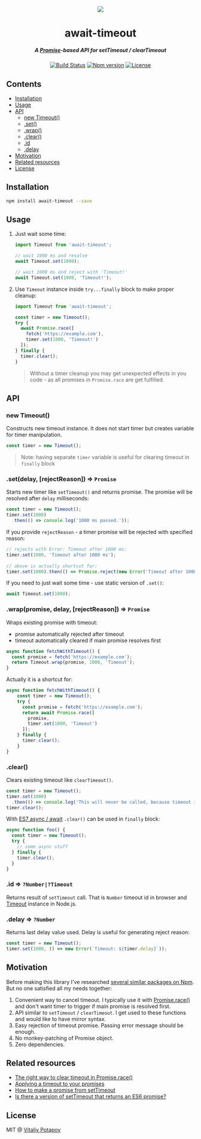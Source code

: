 <div align="center">
  <img src="https://user-images.githubusercontent.com/1473072/32229482-f90f07d2-be61-11e7-86f1-f9f555182292.png">
</div>
<h1 align="center">await-timeout</h1>
<h5 align="center">A <a href="https://developer.mozilla.org/en/docs/Web/JavaScript/Reference/Global_Objects/Promise">Promise</a>-based API for setTimeout / clearTimeout</h5>
<div align="center">
  <a href="https://travis-ci.org/vitalets/await-timeout"><img src="https://travis-ci.org/vitalets/await-timeout.svg?branch=master" alt="Build Status" /></a>
  <a href="https://www.npmjs.com/package/await-timeout"><img src="https://img.shields.io/npm/v/await-timeout.svg" alt="Npm version" /></a>
  <a href="https://www.npmjs.com/package/await-timeout"><img src="https://img.shields.io/npm/l/await-timeout.svg" alt="License" /></a>
</div>

## Contents
* [Installation](#installation)
* [Usage](#usage)
* [API](#api)
  * [new Timeout()](#new-timeout)
  * [.set()](#setms-message--promise)
  * [.wrap()](#wrappromise-ms-message--promise)
  * [.clear()](#clear)
  * [.id](#id--numbertimeout)
  * [.delay](#delay--number)
* [Motivation](#motivation)
* [Related resources](#related-resources)
* [License](#license)

## Installation
```bash
npm install await-timeout --save
```

## Usage
1. Just wait some time:
    ```js
    import Timeout from 'await-timeout';

    // wait 1000 ms and resolve
    await Timeout.set(1000);
    
    // wait 1000 ms and reject with 'Timeout!'
    await Timeout.set(1000, 'Timeout!');
    ```

2. Use `Timeout` instance inside `try...finally` block to make proper cleanup:
    ```js
    import Timeout from 'await-timeout';

    const timer = new Timeout();
    try {
      await Promise.race([
        fetch('https://example.com'),
        timer.set(1000, 'Timeout!')
      ]);
    } finally {
      timer.clear();
    }
    ```
   > Without a timer cleanup you may get unexpected effects in you code - as all promises in `Promise.race` 
   > are get fulfilled. 
    
## API
### new Timeout()
Constructs new timeout instance. It does not start timer but creates variable for timer manipulation.
```js
const timer = new Timeout();
```
> Note: having separate `timer` variable is useful for clearing timeout in `finally` block 

### .set(delay, [rejectReason]) ⇒ `Promise`
Starts new timer like `setTimeout()` and returns promise. The promise will be resolved after `delay` milliseconds:
```js
const timer = new Timeout();
timer.set(1000)
  .then(() => console.log('1000 ms passed.'));
```

If you provide `rejectReason` - a timer promise will be rejected with specified reason:
```js
// rejects with Error: Timeout after 1000 ms:
timer.set(1000, 'Timeout after 1000 ms');
  
// above is actually shortcut for:
timer.set(1000).then(() => Promise.reject(new Error('Timeout after 1000 ms')));  
```

If you need to just wait some time - use static version of `.set()`:
```js
await Timeout.set(1000);
```

### .wrap(promise, delay, [rejectReason]) ⇒ `Promise`
Wraps existing promise with timeout:
 * promise automatically rejected after timeout 
 * timeout automatically cleared if main promise resolves first
```js
async function fetchWithTimeout() {
  const promise = fetch('https://example.com');
  return Timeout.wrap(promise, 1000, 'Timeout');
}
```
Actually it is a shortcut for:
```js
async function fetchWithTimeout() {
    const timer = new Timeout();
    try {
      const promise = fetch('https://example.com');
      return await Promise.race([
        promise,
        timer.set(1000, 'Timeout')
      ]);
    } finally {
      timer.clear();
    }
}
```

### .clear()
Clears existing timeout like `clearTimeout()`.
```js
const timer = new Timeout();
timer.set(1000)
  .then(() => console.log('This will never be called, because timeout is cleared on the next line'));
timer.clear();
```

With [ES7 async / await] `.clear()` can be used in `finally` block:
```js
async function foo() {
  const timer = new Timeout();
  try {
    // some async stuff
  } finally {
    timer.clear();
  }
}
```

### .id ⇒ `?Number|?Timeout`
Returns result of `setTimeout` call. That is `Number` timeout id in browser 
and [Timeout](https://nodejs.org/api/timers.html#timers_class_timeout) instance in Node.js.

### .delay ⇒ `?Number`
Returns last delay value used. Delay is useful for generating reject reason:
```js
const timer = new Timeout();
timer.set(1000, () => new Error(`Timeout: ${timer.delay}`));
```

## Motivation
Before making this library I've researched [several similar packages on Npm](https://www.npmjs.com/search?q=promise%20timeout).
But no one satisfied all my needs together:

1. Convenient way to cancel timeout. I typically use it with [Promise.race()] and don't want timer to trigger
   if main promise is resolved first.
2. API similar to `setTimeout` / `clearTimeout`. I get used to these functions and would like to have mirror syntax.
3. Easy rejection of timeout promise. Passing error message should be enough.
4. No monkey-patching of Promise object.
5. Zero dependencies.

## Related resources
* [The right way to clear timeout in Promise.race()](https://jslive.com/p/3x2x9h-the-right-way-to-clear-timeout-in-promiserace)
* [Applying a timeout to your promises](https://italonascimento.github.io/applying-a-timeout-to-your-promises/)
* [How to make a promise from setTimeout](https://stackoverflow.com/questions/22707475/how-to-make-a-promise-from-settimeout)
* [Is there a version of setTimeout that returns an ES6 promise?](https://stackoverflow.com/questions/34255351/is-there-a-version-of-settimeout-that-returns-an-es6-promise)

## License
MIT @ [Vitaliy Potapov](https://github.com/vitalets)

[Promise]: https://developer.mozilla.org/en/docs/Web/JavaScript/Reference/Global_Objects/Promise
[Promise.race()]: https://developer.mozilla.org/en-US/docs/Web/JavaScript/Reference/Global_Objects/Promise/race
[ES7 async / await]: https://developer.mozilla.org/en-US/docs/Web/JavaScript/Reference/Statements/async_function
